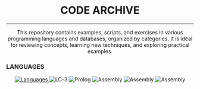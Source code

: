 <h1 align="center">
  CODE ARCHIVE
</h1>

---

<p align="center"> This repository contains examples, scripts, and exercises in various programming languages and databases, organized by categories. It is ideal for reviewing concepts, learning new techniques, and exploring practical examples.</p>

### LANGUAGES

<p align="center">
  <a href="https://skillicons.dev">
    <img src="https://skillicons.dev/icons?i=python,cpp,java,mysql,fortran,unity" alt="Languages"/>
  </a>
  <img src="https://img.shields.io/badge/LC--3-assembly-blue" alt="LC-3"/>
  <img src="https://img.shields.io/badge/Prolog-logic-red" alt="Prolog"/>
  <img src="https://img.shields.io/badge/Assembly-lowlevel-blue" alt="Assembly"/>
  <img src="https://img.shields.io/badge/Proteus-simulation-brown" alt="Assembly"/>
  <img src="https://img.shields.io/badge/PowerBI-bigdata-green" alt="Assembly"/>
</p>
